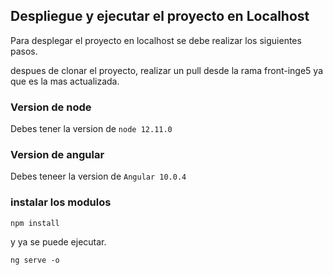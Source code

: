 ## Despliegue y ejecutar el proyecto en Localhost

Para desplegar el proyecto en localhost se debe realizar los siguientes pasos.

despues de clonar el proyecto, realizar un pull desde la rama front-inge5 ya que es la mas actualizada.

### Version de node

Debes tener la version de `node 12.11.0`

### Version de angular

Debes teneer la version de `Angular 10.0.4`

### instalar los modulos

`npm install`

y ya se puede ejecutar.

`ng serve -o`
